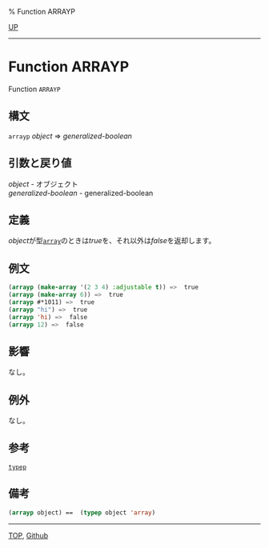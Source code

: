 % Function ARRAYP

[UP](15.2.html)  

---

# Function **ARRAYP**


Function `ARRAYP`


## 構文

`arrayp` *object* => *generalized-boolean*


## 引数と戻り値

*object* - オブジェクト  
*generalized-boolean* - generalized-boolean


## 定義

*object*が型[`array`](15.2.array.html)のときは*true*を、それ以外は*false*を返却します。


## 例文

```lisp
(arrayp (make-array '(2 3 4) :adjustable t)) =>  true
(arrayp (make-array 6)) =>  true
(arrayp #*1011) =>  true
(arrayp "hi") =>  true
(arrayp 'hi) =>  false
(arrayp 12) =>  false
```


## 影響

なし。


## 例外

なし。


## 参考

[`typep`](4.4.typep.html)


## 備考

```lisp
(arrayp object) ==  (typep object 'array)
```


---
[TOP](index.html),  [Github](https://github.com/nptcl/npt-japanese)

